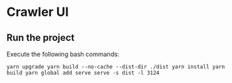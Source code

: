 # Crawler UI

## Run the project

Execute the following bash commands:

`
    yarn upgrade
    yarn build --no-cache --dist-dir ./dist
    yarn install
    yarn build
    yarn global add serve
    serve -s dist -l 3124
`
